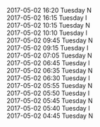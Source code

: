 2017-05-02 16:20 Tuesday  N  
2017-05-02 16:15 Tuesday  I  
2017-05-02 10:15 Tuesday  N  
2017-05-02 10:10 Tuesday  I  
2017-05-02 09:45 Tuesday  N  
2017-05-02 09:15 Tuesday  I  
2017-05-02 07:05 Tuesday  N  
2017-05-02 06:45 Tuesday  I  
2017-05-02 06:35 Tuesday  N  
2017-05-02 06:30 Tuesday  I  
2017-05-02 05:55 Tuesday  N  
2017-05-02 05:50 Tuesday  I  
2017-05-02 05:45 Tuesday  N  
2017-05-02 05:40 Tuesday  I  
2017-05-02 04:45 Tuesday  N  
